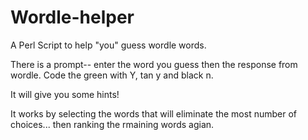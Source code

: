 # Wordle-helper
A Perl Script to help "you" guess wordle words.


There is a prompt-- enter the word you guess then the response from wordle.  Code the green with Y, tan y and black n.

It will give you some hints!


It works by selecting the words that will eliminate the most number of choices... then ranking the rmaining words agian.
